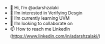 - 👋 Hi, I’m @adarshzalaki
- 👀 I’m interested in Verifying Desgin
- 🌱 I’m currently learning UVM
- 💞️ I’m looking to collaborate on 
- 📫 How to reach me LinkedIn (https://www.linkedin.com/in/adarshzalaki/)


